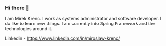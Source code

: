 ### Hi there 👋

I am Mirek Krenc. I work as systems administrator and software developer. I do like to learn new things. I am currently into Spring Framework and the technologies around it. 

Linkedin - https://www.linkedin.com/in/miroslaw-krenc/

<!--
**MirekKrenc/MirekKrenc** is a ✨ _special_ ✨ repository because its `README.md` (this file) appears on your GitHub profile.

Here are some ideas to get you started:

- 🔭 I’m currently working on ...
- 🌱 I’m currently learning ...
- 👯 I’m looking to collaborate on ...
- 🤔 I’m looking for help with ...
- 💬 Ask me about ...
- 📫 How to reach me: ...
- 😄 Pronouns: ...
- ⚡ Fun fact: ...
-->
